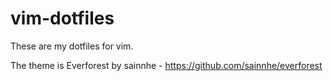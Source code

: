 # vim-dotfiles

These are my dotfiles for vim.

The theme is Everforest by sainnhe - https://github.com/sainnhe/everforest
